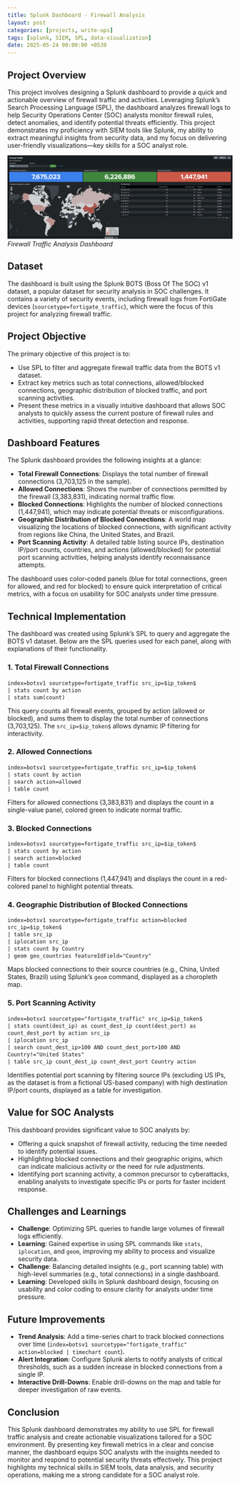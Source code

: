```yaml
---
title: Splunk Dashboard - Firewall Analysis
layout: post
categories: [projects, write-ups]
tags: [splunk, SIEM, SPL, data-visualization]
date: 2025-05-24 00:00:00 +0530
---
```


## Project Overview

This project involves designing a Splunk dashboard to provide a quick and actionable overview of firewall traffic and activities. Leveraging Splunk’s Search Processing Language (SPL), the dashboard analyzes firewall logs to help Security Operations Center (SOC) analysts monitor firewall rules, detect anomalies, and identify potential threats efficiently. This project demonstrates my proficiency with SIEM tools like Splunk, my ability to extract meaningful insights from security data, and my focus on delivering user-friendly visualizations—key skills for a SOC analyst role.

![Splunk Dashboard Screenshot](/assets/img/splunk-dashboard/splunkdash-screenshot.png)
_Firewall Traffic Analysis Dashboard_

## Dataset

The dashboard is built using the Splunk BOTS (Boss Of The SOC) v1 dataset, a popular dataset for security analysis in SOC challenges. It contains a variety of security events, including firewall logs from FortiGate devices (`sourcetype=fortigate_traffic`), which were the focus of this project for analyzing firewall traffic.

## Project Objective

The primary objective of this project is to:

- Use SPL to filter and aggregate firewall traffic data from the BOTS v1 dataset.
- Extract key metrics such as total connections, allowed/blocked connections, geographic distribution of blocked traffic, and port scanning activities.
- Present these metrics in a visually intuitive dashboard that allows SOC analysts to quickly assess the current posture of firewall rules and activities, supporting rapid threat detection and response.

## Dashboard Features

The Splunk dashboard provides the following insights at a glance:

- **Total Firewall Connections**: Displays the total number of firewall connections (3,703,125 in the sample).
- **Allowed Connections**: Shows the number of connections permitted by the firewall (3,383,831), indicating normal traffic flow.
- **Blocked Connections**: Highlights the number of blocked connections (1,447,941), which may indicate potential threats or misconfigurations.
- **Geographic Distribution of Blocked Connections**: A world map visualizing the locations of blocked connections, with significant activity from regions like China, the United States, and Brazil.
- **Port Scanning Activity**: A detailed table listing source IPs, destination IP/port counts, countries, and actions (allowed/blocked) for potential port scanning activities, helping analysts identify reconnaissance attempts.

The dashboard uses color-coded panels (blue for total connections, green for allowed, and red for blocked) to ensure quick interpretation of critical metrics, with a focus on usability for SOC analysts under time pressure.

## Technical Implementation

The dashboard was created using Splunk’s SPL to query and aggregate the BOTS v1 dataset. Below are the SPL queries used for each panel, along with explanations of their functionality.

### 1. Total Firewall Connections

```text
index=botsv1 sourcetype=fortigate_traffic src_ip=$ip_token$
| stats count by action
| stats sum(count)
```

This query counts all firewall events, grouped by action (allowed or blocked), and sums them to display the total number of connections (3,703,125). The `src_ip=$ip_token$` allows dynamic IP filtering for interactivity.

### 2. Allowed Connections

```text
index=botsv1 sourcetype=fortigate_traffic src_ip=$ip_token$
| stats count by action
| search action=allowed
| table count
```

Filters for allowed connections (3,383,831) and displays the count in a single-value panel, colored green to indicate normal traffic.

### 3. Blocked Connections

```text
index=botsv1 sourcetype=fortigate_traffic src_ip=$ip_token$
| stats count by action
| search action=blocked
| table count
```

Filters for blocked connections (1,447,941) and displays the count in a red-colored panel to highlight potential threats.

### 4. Geographic Distribution of Blocked Connections

```text
index=botsv1 sourcetype=fortigate_traffic action=blocked src_ip=$ip_token$
| table src_ip
| iplocation src_ip
| stats count by Country
| geom geo_countries featureIdField="Country"
```

Maps blocked connections to their source countries (e.g., China, United States, Brazil) using Splunk’s `geom` command, displayed as a choropleth map.

### 5. Port Scanning Activity

```text
index=botsv1 sourcetype="fortigate_traffic" src_ip=$ip_token$
| stats count(dest_ip) as count_dest_ip count(dest_port) as count_dest_port by action src_ip
| iplocation src_ip
| search count_dest_ip>100 AND count_dest_port>100 AND Country!="United States"
| table src_ip count_dest_ip count_dest_port Country action
```

Identifies potential port scanning by filtering source IPs (excluding US IPs, as the dataset is from a fictional US-based company) with high destination IP/port counts, displayed as a table for investigation.

## Value for SOC Analysts

This dashboard provides significant value to SOC analysts by:

- Offering a quick snapshot of firewall activity, reducing the time needed to identify potential issues.
- Highlighting blocked connections and their geographic origins, which can indicate malicious activity or the need for rule adjustments.
- Identifying port scanning activity, a common precursor to cyberattacks, enabling analysts to investigate specific IPs or ports for faster incident response.

## Challenges and Learnings

- **Challenge**: Optimizing SPL queries to handle large volumes of firewall logs efficiently.
- **Learning**: Gained expertise in using SPL commands like `stats`, `iplocation`, and `geom`, improving my ability to process and visualize security data.
- **Challenge**: Balancing detailed insights (e.g., port scanning table) with high-level summaries (e.g., total connections) in a single dashboard.
- **Learning**: Developed skills in Splunk dashboard design, focusing on usability and color coding to ensure clarity for analysts under time pressure.

## Future Improvements

- **Trend Analysis**: Add a time-series chart to track blocked connections over time (`index=botsv1 sourcetype="fortigate_traffic" action=blocked | timechart count`).
- **Alert Integration**: Configure Splunk alerts to notify analysts of critical thresholds, such as a sudden increase in blocked connections from a single IP.
- **Interactive Drill-Downs**: Enable drill-downs on the map and table for deeper investigation of raw events.

## Conclusion

This Splunk dashboard demonstrates my ability to use SPL for firewall traffic analysis and create actionable visualizations tailored for a SOC environment. By presenting key firewall metrics in a clear and concise manner, the dashboard equips SOC analysts with the insights needed to monitor and respond to potential security threats effectively. This project highlights my technical skills in SIEM tools, data analysis, and security operations, making me a strong candidate for a SOC analyst role.

